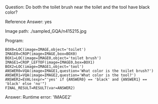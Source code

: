 Question: Do both the toilet brush near the toilet and the tool have black color?

Reference Answer: yes

Image path: ./sampled_GQA/n415215.jpg

Program:

```
BOX0=LOC(image=IMAGE,object='toilet')
IMAGE0=CROP(image=IMAGE,box=BOX0)
BOX1=LOC(image=IMAGE0,object='toilet brush')
IMAGE1=CROP_LEFTOF(image=IMAGE0,box=BOX1)
BOX2=LOC(image=IMAGE1,object='tool')
ANSWER0=VQA(image=IMAGE1,question='What color is the toilet brush?')
ANSWER1=VQA(image=IMAGE2,question='What color is the tool?')
ANSWER2=EVAL(expr="'yes' if {ANSWER0} == 'black' and {ANSWER1} == 'black' else 'no'")
FINAL_RESULT=RESULT(var=ANSWER2)
```
Answer: Runtime error: 'IMAGE2'

